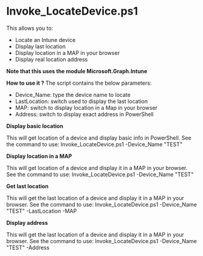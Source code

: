 # Invoke_LocateDevice.ps1
This allows you to:
- Locate an Intune device
- Display last location
- Display location in a MAP in your browser
- Display real location address

**Note that this uses the module Microsoft.Graph.Intune**

**How to use it ?**
The script contains the below parameters:
- Device_Name: type the device name to locate
- LastLocation: switch used to display the last location
- MAP: switch to display location in a Map in your browser
- Address: switch to display exact address in PowerShell

**Display basic location**

This will get location of a device and display basic info in PowerShell.
See the command to use: Invoke_LocateDevice.ps1 -Device_Name "TEST"

**Display location in a MAP**

This will get location of a device and display it in a MAP in your browser.
See the command to use: Invoke_LocateDevice.ps1 -Device_Name "TEST"

**Get last location**

This will get the last location of a device and display it in a MAP in your browser.
See the command to use: Invoke_LocateDevice.ps1 -Device_Name "TEST" -LastLocation -MAP

**Display address**

This will get the last location of a device and display it in a MAP in your browser.
See the command to use: Invoke_LocateDevice.ps1 -Device_Name "TEST" -Address
